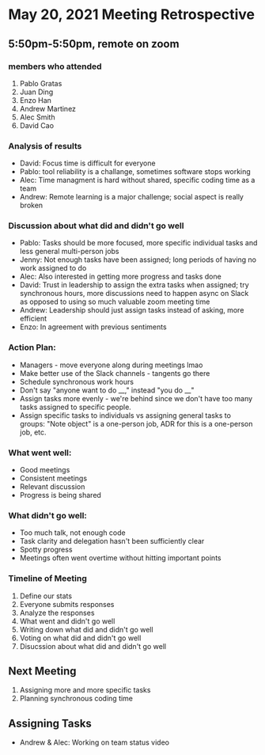 # May 20, 2021 Meeting Retrospective

## 5:50pm-5:50pm, remote on zoom

### members who attended
1. Pablo Gratas
2. Juan Ding
3. Enzo Han
4. Andrew Martinez
5. Alec Smith
6. David Cao

### Analysis of results
- David: Focus time is difficult for everyone
- Pablo: tool reliability is a challange, sometimes software stops working
- Alec: Time managment is hard without shared, specific coding time as a team
- Andrew: Remote learning is a major challenge; social aspect is really broken

### Discussion about what did and didn't go well
- Pablo: Tasks should be more focused, more specific individual tasks and less general multi-person jobs
- Jenny: Not enough tasks have been assigned; long periods of having no work assigned to do
- Alec: Also interested in getting more progress and tasks done
- David: Trust in leadership to assign the extra tasks when assigned; try synchronous hours, more discussions need to happen async on Slack as opposed to using so much valuable zoom meeting time
- Andrew: Leadership should just assign tasks instead of asking, more efficient
- Enzo: In agreement with previous sentiments

### Action Plan:
- Managers - move everyone along during meetings lmao
- Make better use of the Slack channels - tangents go there
- Schedule synchronous work hours
- Don't say "anyone want to do __," instead "you do __"
- Assign tasks more evenly - we're behind since we don't have too many tasks assigned to specific people.
- Assign specific tasks to individuals vs assigning general tasks to groups: "Note object" is a one-person job, ADR for this is a one-person job, etc.

### What went well:
- Good meetings
- Consistent meetings
- Relevant discussion
- Progress is being shared

### What didn't go well:
- Too much talk, not enough code
- Task clarity and delegation hasn't been sufficiently clear
- Spotty progress
- Meetings often went overtime without hitting important points

### Timeline of Meeting
1. Define our stats
2. Everyone submits responses
3. Analyze the responses
4. What went and didn't go well
5. Writing down what did and didn't go well
6. Voting on what did and didn't go well
7. Disucssion about what did and didn't go well

## Next Meeting
1. Assigning more and more specific tasks
2. Planning synchronous coding time

## Assigning Tasks
- Andrew & Alec: Working on team status video





